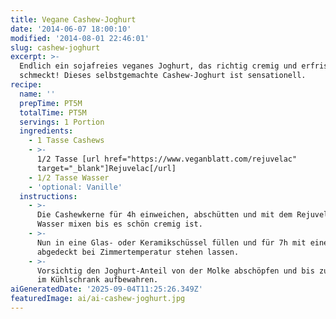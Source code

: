 ```yaml
---
title: Vegane Cashew-Joghurt
date: '2014-06-07 18:00:10'
modified: '2014-08-01 22:46:01'
slug: cashew-joghurt
excerpt: >-
  Endlich ein sojafreies veganes Joghurt, das richtig cremig und erfrischend
  schmeckt! Dieses selbstgemachte Cashew-Joghurt ist sensationell.
recipe:
  name: ''
  prepTime: PT5M
  totalTime: PT5M
  servings: 1 Portion
  ingredients:
    - 1 Tasse Cashews
    - >-
      1/2 Tasse [url href="https://www.veganblatt.com/rejuvelac"
      target="_blank"]Rejuvelac[/url]
    - 1/2 Tasse Wasser
    - 'optional: Vanille'
  instructions:
    - >-
      Die Cashewkerne für 4h einweichen, abschütten und mit dem Rejuvelac und
      Wasser mixen bis es schön cremig ist.
    - >-
      Nun in eine Glas- oder Keramikschüssel füllen und für 7h mit einem Tuch
      abgedeckt bei Zimmertemperatur stehen lassen.
    - >-
      Vorsichtig den Joghurt-Anteil von der Molke abschöpfen und bis zum Verzehr
      im Kühlschrank aufbewahren.
aiGeneratedDate: '2025-09-04T11:25:26.349Z'
featuredImage: ai/ai-cashew-joghurt.jpg
---
```


